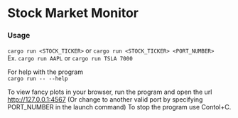 # Stock Market Monitor

### Usage

`cargo run <STOCK_TICKER>` or `cargo run <STOCK_TICKER> <PORT_NUMBER>`\
Ex. `cargo run AAPL` or `cargo run TSLA 7000`

For help with the program\
`cargo run -- --help`

To view fancy plots in your browser, run the program and open the url http://127.0.0.1:4567 
(Or change to another valid port by specifying PORT_NUMBER in the launch command)
To stop the program use Contol+C.